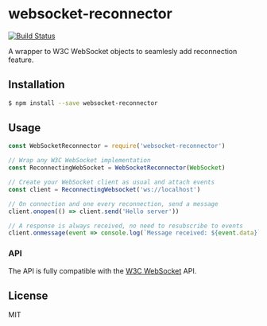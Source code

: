 # websocket-reconnector

[![Build Status](https://travis-ci.com/autonomoussoftware/websocket-reconnector.svg?branch=master)](https://travis-ci.com/autonomoussoftware/websocket-reconnector)

A wrapper to W3C WebSocket objects to seamlesly add reconnection feature.

## Installation

```bash
$ npm install --save websocket-reconnector
```

## Usage

```js
const WebSocketReconnector = require('websocket-reconnector')

// Wrap any W3C WebSocket implementation
const ReconnectingWebSocket = WebSocketReconnector(WebSocket)

// Create your WebSocket client as usual and attach events
const client = ReconnectingWebsocket('ws://localhost')

// On connection and one every reconnection, send a message
client.onopen(() => client.send('Hello server'))

// A response is always received, no need to resubscribe to events
client.onmessage(event => console.log(`Message received: ${event.data}`))
```

### API

The API is fully compatible with the [W3C WebSocket](https://developer.mozilla.org/en-US/docs/Web/API/WebSocket) API.

## License

MIT
